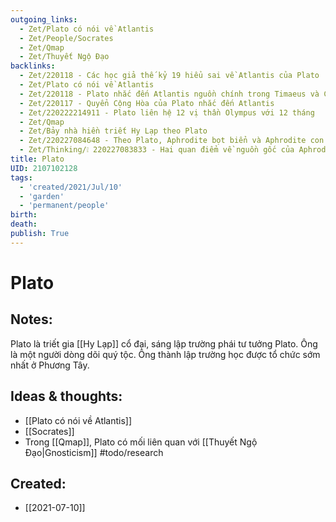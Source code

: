 ```yaml
---
outgoing_links:
  - Zet/Plato có nói về Atlantis
  - Zet/People/Socrates
  - Zet/Qmap
  - Zet/Thuyết Ngộ Đạo
backlinks:
  - Zet/220118 - Các học giả thế kỷ 19 hiểu sai về Atlantis của Plato
  - Zet/Plato có nói về Atlantis
  - Zet/220118 - Plato nhắc đến Atlantis nguồn chính trong Timaeus và Critias
  - Zet/220117 - Quyển Cộng Hòa của Plato nhắc đến Atlantis
  - Zet/220222214911 - Plato liên hệ 12 vị thần Olympus với 12 tháng
  - Zet/Qmap
  - Zet/Bảy nhà hiền triết Hy Lạp theo Plato
  - Zet/220227084648 - Theo Plato, Aphrodite bọt biển và Aphrodite con Zeus là hai nhân vật khác nhau
  - Zet/Thinking/❕ 220227083833 - Hai quan điểm về nguồn gốc của Aphrodite
title: Plato
UID: 2107102128
tags:
  - 'created/2021/Jul/10'
  - 'garden'
  - 'permanent/people'
birth: 
death: 
publish: True
---
```

# Plato

## Notes:
Plato là triết gia [[Hy Lạp]] cổ đại, sáng lập trường phái tư tưởng Plato. Ông là một người dòng dõi quý tộc. Ông thành lập trường học được tổ chức sớm nhất ở Phương Tây. 

## Ideas & thoughts:
- [[Plato có nói về Atlantis]]
- [[Socrates]]
- Trong [[Qmap]], Plato có mối liên quan với [[Thuyết Ngộ Đạo|Gnosticism]] #todo/research 

## Created:
- [[2021-07-10]]

